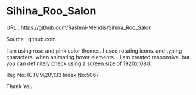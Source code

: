 # Sihina_Roo_Salon

URL : https://github.com/Rashmi-Mendis/Sihina_Roo_Salon

Source : github.com

I am using rose and pink color themes. I used rotating icons. and typing characters. when animating hover elements... I am created responsive. but you can definitely check using a screen size of 1920x1080.

Reg No: ICT\19\20\133 Index No:5067

Thank You...
